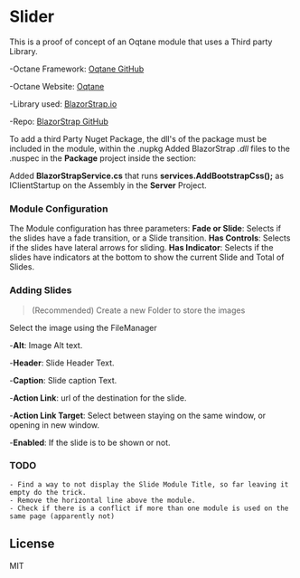 # Slider

This is a proof of concept of an Oqtane module that uses a Third party Library.

-Octane Framework: [Oqtane GitHub]

-Octane Website: [Oqtane]

-Library used: [BlazorStrap.io] 

-Repo: [BlazorStrap GitHub]

To add a third Party Nuget Package, the dll's of the package must be included in the module, within the .nupkg
Added BlazorStrap *.dll* files to the .nuspec in the **Package** project inside the *<files>* section:
><file src="..\Client\bin\Release\netstandard2.1\BlazorStrap.dll" target="lib\netstandard2.1" /> 
><file src="..\Client\bin\Release\netstandard2.1\BlazorComponentUtilities.dll" target="lib\netstandard2.1" /> 

Added **BlazorStrapService.cs** that runs **services.AddBootstrapCss();** as IClientStartup on the Assembly in the **Server** Project.


### Module Configuration

The Module configuration has three parameters:
    **Fade or Slide**: Selects if the slides have a fade transition, or a Slide transition.
    **Has Controls**: Selects if the slides have lateral arrows for sliding.
    **Has Indicator**: Selects if the slides have indicators at the bottom to show the current Slide and Total of Slides.

### Adding Slides
 >(Recommended) Create a new Folder to store the images
 
 Select the image using the FileManager
 
-**Alt**: Image Alt text.

-**Header**: Slide Header Text.

-**Caption**: Slide caption Text.

-**Action Link**: url of the destination for the slide.

-**Action Link Target**: Select between staying on the same window, or opening in new window.

-**Enabled**: If the slide is to be shown or not.

### TODO
    - Find a way to not display the Slide Module Title, so far leaving it empty do the trick.
    - Remove the horizontal line above the module.
    - Check if there is a conflict if more than one module is used on the same page (apparently not)


License
----

MIT


[//]: # (These are reference links used in the body of this note and get stripped out when the markdown processor does its job. There is no need to format nicely because it shouldn't be seen. Thanks SO - http://stackoverflow.com/questions/4823468/store-comments-in-markdown-syntax)


   [BlazorStrap.io]: <https://blazorstrap.io/>
   [BlazorStrap GitHub]: <https://github.com/chanan/BlazorStrap>
   [Oqtane]: <https://www.oqtane.org/>
   [Oqtane GitHub]: <https://github.com/oqtane/oqtane.framework>
   

